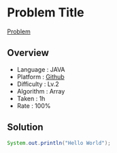 # Problem Title

[Problem](https://www.example.com)

## Overview

- Language : JAVA
- Platform : [Github](https://www.github.com)
- Difficulty : Lv.2
- Algorithm : Array
- Taken : 1h
- Rate : 100%

## Solution

```JAVA
System.out.println("Hello World");
```
